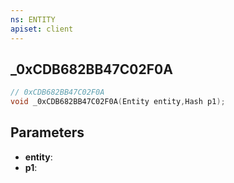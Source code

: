 ```yaml
---
ns: ENTITY
apiset: client
---
```

## _0xCDB682BB47C02F0A

```c
// 0xCDB682BB47C02F0A
void _0xCDB682BB47C02F0A(Entity entity,Hash p1);
```


## Parameters
* **entity**:
* **p1**: